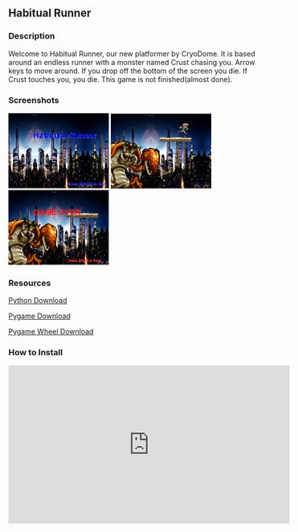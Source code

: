 <h2>Habitual Runner</h2>

<h3>Description</h3>

<p>
  Welcome to Habitual Runner, our new platformer by CryoDome. It is based around an endless runner with a monster named Crust chasing you. Arrow keys to move around. If you drop off the bottom of the screen you die. If Crust touches you, you die. This game is not finished(almost done).
 </p>
 <h3>Screenshots</h3>

<img src="https://github.com/JGiannisis/HabitualRunner/blob/master/yalikegames/title.png" width="200px">
<img src="https://github.com/JGiannisis/HabitualRunner/blob/master/yalikegames/playing.png" width="200px">
<img src="https://github.com/JGiannisis/HabitualRunner/blob/master/yalikegames/gameover.png" width="200px">

<h3>Resources</h3>
<a href="https://www.python.org/downloads/"> Python Download</a>

<a href="http://www.pygame.org/download.shtml"> Pygame Download</a>

<a href="http://www.lfd.uci.edu/~gohlke/pythonlibs/#pygame"> Pygame Wheel Download</a>

<h3>How to Install</h3>
<iframe width="560" height="315" src="https://www.youtube.com/embed/_GikMdhAhv0" frameborder="0" allowfullscreen></iframe>

